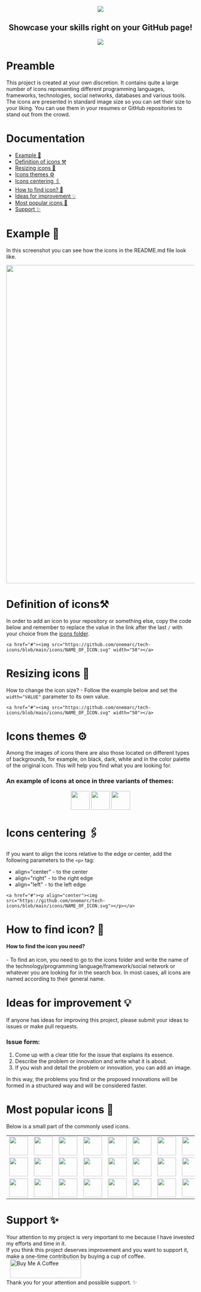 <a href="#">
  <p align="center">
    <img src="https://github.com/onemarc/tech-icons/blob/main/tech-icons_banner.png">
  </p>
</a>
<h2 align="center">Showcase your skills right on your GitHub page!</h2>

<p align="center">
  <a href="#">
    <img src="https://api.visitorbadge.io/api/visitors?path=https%3A%2F%2Fgithub.com%2Fonemarc%2Ftech-icons&label=VISITORS&countColor=%23bababa" />
  </a>
</p>

# Preamble

This project is created at your own discretion. It contains quite a large number of icons representing different programming languages, frameworks, technologies, social networks, databases and various tools. The icons are presented in standard image size so you can set their size to your liking. You can use them in your resumes or GitHub repositories to stand out from the crowd.

# Documentation

<ul>
  <li><a href="https://github.com/onemarc/tech-icons?tab=readme-ov-file#example-">Example 📄</a></li>
  <li><a href="https://github.com/onemarc/tech-icons?tab=readme-ov-file#definition-of-icons%EF%B8%8F">Definition of icons ⚒️</a></li>
  <li><a href="https://github.com/onemarc/tech-icons?tab=readme-ov-file#resizing-icons-">Resizing icons 📐</a></li>
  <li><a href="https://github.com/onemarc/tech-icons?tab=readme-ov-file#icons-themes-%EF%B8%8F">Icons themes ⚙️</a></li>
  <li><a href="https://github.com/onemarc/tech-icons?tab=readme-ov-file#icons-centering-%EF%B8%8F">Icons centering 🖇️</a></li>
  <li><a href="https://github.com/onemarc/tech-icons?tab=readme-ov-file#how-to-find-icon?-">  How to find icon? 🔎</a></li>
  <li><a href="https://github.com/onemarc/tech-icons?tab=readme-ov-file#ideas-for-improvement-">Ideas for improvement 💡</a></li>
  <li><a href="https://github.com/onemarc/tech-icons?tab=readme-ov-file#most-popular-icons-">Most popular icons 📂</a></li>
  <li><a href="https://github.com/onemarc/tech-icons?tab=readme-ov-file#support-">Support ✨</a></li>
</ul>

# Example 📄

In this screenshot you can see how the icons in the README.md file look like.

<a href="#">
  <p align="center">
    <img src="https://github.com/onemarc/tech-icons/blob/main/.github/working%20materials/example.png" width=850>
  </p>
</a>

# Definition of icons⚒️

In order to add an icon to your repository or something else, copy the code below and remember to replace the value in the link after the last `/` with your choice from the <a href="https://github.com/onemarc/tech-icons/tree/main/icons">icons folder</a>.

```
<a href="#"><img src="https://github.com/onemarc/tech-icons/blob/main/icons/NAME_OF_ICON.svg" width="50"></a>
```

# Resizing icons 📐

How to change the icon size? - Follow the example below and set the `width="VALUE"` parameter to its own value.

```
<a href="#"><img src="https://github.com/onemarc/tech-icons/blob/main/icons/NAME_OF_ICON.svg" width="50"></a>
```

# Icons themes ⚙️

Among the images of icons there are also those located on different types of backgrounds, for example, on black, dark, white and in the color palette of the original icon. This will help you find what you are looking for.<br>
<h3>An example of icons at once in three variants of themes:</h3>
<div align="center">
  <a href="#"><img src="https://github.com/onemarc/tech-icons/blob/main/icons/superbase.svg" width="50"></a>
  <a href="#"><img src="https://github.com/onemarc/tech-icons/blob/main/icons/superbase-dark.svg" width="50"></a>
  <a href="#"><img src="https://github.com/onemarc/tech-icons/blob/main/icons/superbase-light.svg" width="50"></a>
</div>

# Icons centering 🖇️

If you want to align the icons relative to the edge or center, add the following parameters to the `<p>` tag:
<ul>
  <li>align="center" - to the center</li>
  <li>align="right" - to the right edge</li>
  <li>align="left" - to the left edge</li>
</ul>

```
<a href="#"><p align="center"><img src="https://github.com/onemarc/tech-icons/blob/main/icons/NAME_OF_ICON.svg"></p></a>
```

# How to find icon? 🔎

<h4>How to find the icon you need?</h4>
- To find an icon, you need to go to the icons folder and write the name of the technology/programming language/framework/social network or whatever you are looking for in the search box. In most cases, all icons are named according to their general name.

# Ideas for improvement 💡

If anyone has ideas for improving this project, please submit your ideas to issues or make pull requests.<br>
<h3>Issue form:</h3>
<ol>
  <li>Come up with a clear title for the issue that explains its essence.</li>
  <li>Describe the problem or innovation and write what it is about.</li>
  <li>If you wish and detail the problem or innovation, you can add an image.</li>
</ol>

In this way, the problems you find or the proposed innovations will be formed in a structured way and will be considered faster.

# Most popular icons 📂

Below is a small part of the commonly used icons.

<div align="center">
  <table>
    <tr>
      <td><img src="https://github.com/onemarc/tech-icons/blob/main/icons/python-dark.svg" width="50"></td>
      <td><img src="https://github.com/onemarc/tech-icons/blob/main/icons/fastapi.svg" width="50"></td>
      <td><img src="https://github.com/onemarc/tech-icons/blob/main/icons/django.svg" width="50"></td>
      <td><img src="https://github.com/onemarc/tech-icons/blob/main/icons/qt-dark.svg" width="50"></td>
      <td><img src="https://github.com/onemarc/tech-icons/blob/main/icons/xcode-dark.svg" width="50"></td>
      <td><img src="https://github.com/onemarc/tech-icons/blob/main/icons/vscode-dark.svg" width="50"></td>
      <td><img src="https://github.com/onemarc/tech-icons/blob/main/icons/vscodium.svg" width="50"></td>
      <td><img src="https://github.com/onemarc/tech-icons/blob/main/icons/php.svg" width="50"></td>
    </tr>
    <tr>
      <td><img src="https://github.com/onemarc/tech-icons/blob/main/icons/github-dark.svg" width="50"></td>
      <td><img src="https://github.com/onemarc/tech-icons/blob/main/icons/html.svg" width="50"></td>
      <td><img src="https://github.com/onemarc/tech-icons/blob/main/icons/css.svg" width="50"></td>
      <td><img src="https://github.com/onemarc/tech-icons/blob/main/icons/javascript.svg" width="50"></td>
      <td><img src="https://github.com/onemarc/tech-icons/blob/main/icons/typescript.svg" width="50"></td>
      <td><img src="https://github.com/onemarc/tech-icons/blob/main/icons/react-dark.svg" width="50"></td>
      <td><img src="https://github.com/onemarc/tech-icons/blob/main/icons/tailwindcss-dark.svg" width="50"></td>
      <td><img src="https://github.com/onemarc/tech-icons/blob/main/icons/go-dark.svg" width="50"></td>
    </tr>
    <tr>
      <td><img src="https://github.com/onemarc/tech-icons/blob/main/icons/wordpress.svg" width="50"></td>
      <td><img src="https://github.com/onemarc/tech-icons/blob/main/icons/flutter-dark.svg" width="50"></td>
      <td><img src="https://github.com/onemarc/tech-icons/blob/main/icons/kotlin-dark.svg" width="50"></td>
      <td><img src="https://github.com/onemarc/tech-icons/blob/main/icons/kubernetes-dark.svg" width="50"></td>
      <td><img src="https://github.com/onemarc/tech-icons/blob/main/icons/docker.svg" width="50"></td>
      <td><img src="https://github.com/onemarc/tech-icons/blob/main/icons/perl.svg" width="50"></td>
      <td><img src="https://github.com/onemarc/tech-icons/blob/main/icons/reactivex.svg" width="50"></td>
      <td><img src="https://github.com/onemarc/tech-icons/blob/main/icons/swift.svg" width="50"></td>
    </tr>
  </table>
</div>

# Support ✨

<div>
  <p>
    Your attention to my project is very important to me because I have invested my efforts and time in it. <br>
    If you think this project deserves improvement and you want to support it, make a one-time contribution by buying a cup of coffee.<br>
    <a style="padding: 10px;" href="https://www.buymeacoffee.com/onedev" target="_blank"><img src="https://cdn.buymeacoffee.com/buttons/v2/default-yellow.png" alt="Buy Me A Coffee" style="height: 50px !important;width: 190px !important;" ></a><br>
    Thank you for your attention and possible support. ✨
  </p>
</div>
